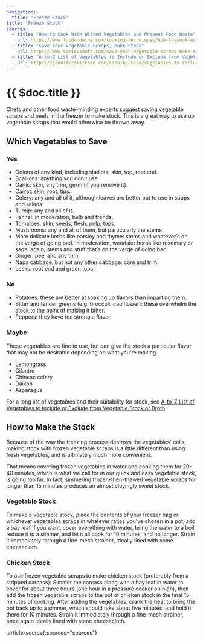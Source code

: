 ```yaml
---
navigation:
  title: "Freeze Stock"
title: "Freeze Stock"
sources:
  - title: "How to Cook With Wilted Vegetables and Prevent Food Waste"
    url: https://www.foodandwine.com/cooking-techniques/how-to-cook-wilted-produce-avoid-food-waste-vegetables
  - title: "Save Your Vegetable Scraps, Make Stock"
    url: https://www.seriouseats.com/save-your-vegetable-scraps-make-stock#:~:text=Vegetable%20Scraps%20You%20Should%20Freeze%20for%20Stock&text=Carrot%3A%20skin%2C%20root%2C%20tips,in%20moderation%2C%20bulb%20and%20fronds.
  - title: "A-to-Z List of Vegetables to Include or Exclude from Vegetable Stock or Broth"
  - url: https://jenniferskitchen.com/cooking-tips/vegetables-to-include-or-exclude-from-vegetable-stock-or-broth
---
```


# {{ $doc.title }}

Chefs and other food waste-minding experts suggest saving vegetable scraps and peels in the freezer to make stock. This is a great way to use up vegetable scraps that would otherwise be thrown away.

## Which Vegetables to Save

### Yes
- Onions of any kind, including shallots: skin, top, root end.
- Scallions: anything you don't use.
- Garlic: skin, any trim, germ (if you remove it).
- Carrot: skin, root, tips.
- Celery: any and all of it, although leaves are better put to use in soups and salads.
- Turnip: any and all of it.
- Fennel: in moderation, bulb and fronds.
- Tomatoes: skin, seeds, flesh, pulp, tops.
- Mushrooms: any and all of them, but particularly the stems.
- More delicate herbs like parsley and thyme: stems and whatever’s on the verge of going bad. In moderation, woodsier herbs like rosemary or sage: again, stems and stuff that’s on the verge of going bad.
- Ginger: peel and any trim.
- Napa cabbage, but not any other cabbage: core and trim.
- Leeks: root end and green tops.

### No
- Potatoes: these are better at soaking up flavors than imparting them.
- Bitter and tender greens (e.g. broccoli, cauiflower): these overwhelm the stock to the point of making it bitter.
- Peppers: they have too strong a flavor.

### Maybe
These vegetables are fine to use, but can give the stock a particular flavor that may not be desirable depending on what you're making.
- Lemongrass
- Cilantro
- Chinese celery
- Daikon
- Asparagus

For a long list of vegetables and their suitability for stock, see [A-to-Z List of Vegetables to Include or Exclude from Vegetable Stock or Broth](https://jenniferskitchen.com/cooking-tips/vegetables-to-include-or-exclude-from-vegetable-stock-or-broth)

## How to Make the Stock

Because of the way the freezing process destroys the vegetables' cells, making stock with frozen vegetable scraps is a little different than using fresh vegetables, and is ultimately much more convenient.

That means covering frozen vegetables in water and cooking them for 20-40 minutes, which is what we call for in our quick and easy vegetable stock, is going too far. In fact, simmering frozen-then-thawed vegetable scraps for longer than 15 minutes produces an almost cloyingly sweet stock.

### Vegetable Stock

To make a vegetable stock, place the contents of your freezer bag or whichever vegetables scraps in whatever ratios you’ve chosen in a pot, add a bay leaf if you want, cover everything with water, bring the water to a boil, reduce it to a simmer, and let it all cook for 10 minutes, and no longer. Strain it immediately through a fine-mesh strainer, ideally lined with some cheesecloth.

### Chicken Stock

To use frozen vegetable scraps to make chicken stock (preferably from a stripped carcass): Simmer the carcass along with a bay leaf in water to cover for about three hours (one hour in a pressure cooker on high), then add the frozen vegetable scraps to the pot of chicken stock in the final 15 minutes of cooking. After adding the vegetables, crank the heat to bring the pot back up to a simmer, which should take about five minutes, and hold it there for 10 minutes. Strain it immediately through a fine-mesh strainer, once again ideally lined with some cheesecloth.

:article-source{:sources="sources"}